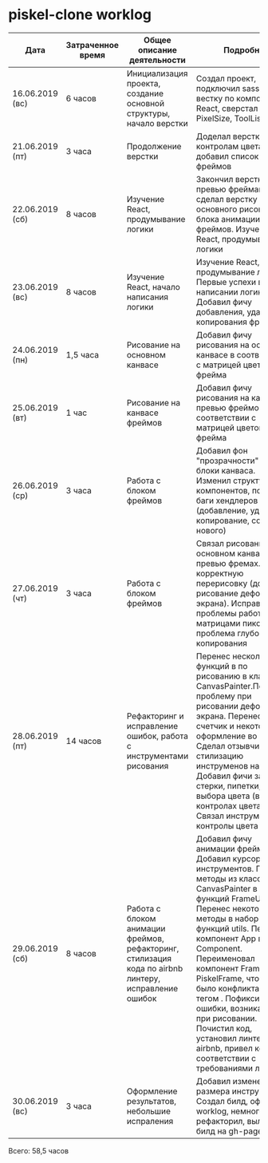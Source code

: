 # piskel-clone worklog

|Дата|Затраченное время|Общее описание деятельности|Подробно|
|---|---|---|---|
| 16.06.2019 (вс) | 6 часов | Инициализация проекта, создание основной структуры, начало верстки | Создал проект, подключил sass, начал вестку по компонентам React, сверстал Header, PixelSize, ToolList |
| 21.06.2019 (пт) | 3 часа | Продолжение верстки | Доделал верстку по контролам цвета, добавил список превью фреймов |
| 22.06.2019 (сб) | 8 часов | Изучение React, продумывание логики | Закончил верстку по превью фреймам, сделал верстку блока основного рисования и блока анимации фреймов. Изучение React, продумывание логики |
| 23.06.2019 (вс) | 8 часов | Изучение React, начало написания логики| Изучение React, продумывание логики. Первые успехи в написании логики. Добавил фичу добавления, удаления, копирования фреймов |
| 24.06.2019 (пн) | 1,5 часа |Рисование на основном канвасе | Добавил фичу рисования на основном канвасе в соответствии с матрицей цветов фрейма |
| 25.06.2019 (вт) | 1 час | Рисование на канвасе фреймов | Добавил фичу рисования на канвасе превью фреймов в соответствии с матрицей цветов фрейма |
| 26.06.2019 (ср) | 3 часа | Работа с блоком фреймов | Добавил фон "прозрачности" на блоки канваса. Изменил структуру компонентов, поправил баги хендлеров фрейма (добавление, удаление, копирование, создание нового) |
| 27.06.2019 (чт) | 3 часа | Работа с блоком фреймов | Связал рисование на основном канвасе и превью фремах. Сделал корректную перерисовку (добавил рисование дефолтного экрана). Исправил проблемы работы с матрицами пикселей - проблема глубокого копирования |
| 28.06.2019 (пт) | 14 часов | Рефакторинг и исправление ошибок, работа с инструментами рисования | Перенес несколько функций в по рисованию в класс CanvasPainter.Пофиксил проблему при рисовании дефолтного экрана. Перенес счетчик и некоторое оформление во Frame. Сделал отзывчивость и стилизацию инструменов на клик. Добавил фичи заливки, стерки, пипетки, выбора цвета (в контролах цвета). Связал инструменты и контролы цвета |
| 29.06.2019 (сб) | 8 часов | Работа с блоком анимации фреймов, рефакторинг, стилизация кода по airbnb линтеру, исправление ошибок | Добавил фичу анимации фреймов. Добавил курсоры для инструментов. Перенес методы из класса CanvasPainter в набор функций FrameUtils. Перенес некоторые методы в набор функций utils. Перенес компонент App в папку Component. Переименовал компонент Frame в PiskelFrame, чтобы не было конфликта имен с тегом <frame>. Пофиксил ошибки, возникающие при рисовании. Почистил код, установил линтер airbnb, привел код в соответствии с требованиями линтера |
| 30.06.2019 (вс) | 3 часа | Оформление результатов, небольшие испраления | Добавил изменение размера инструмента. Создал билд, оформил worklog, немного рефакторил, выложил билд на gh-pages |

Всего: 58,5 часов
